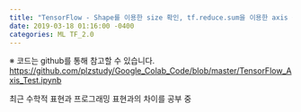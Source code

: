 ```yaml
---
title: "TensorFlow - Shape를 이용한 size 확인, tf.reduce.sum을 이용한 axis 구분"
date: 2019-03-18 01:16:00 -0400
categories: ML TF_2.0
---
```


※ 코드는 github를 통해 참고할 수 있습니다.
https://github.com/plzstudy/Google_Colab_Code/blob/master/TensorFlow_Axis_Test.ipynb


최근 수학적 표현과 프로그래밍 표현과의 차이를 공부 중 
